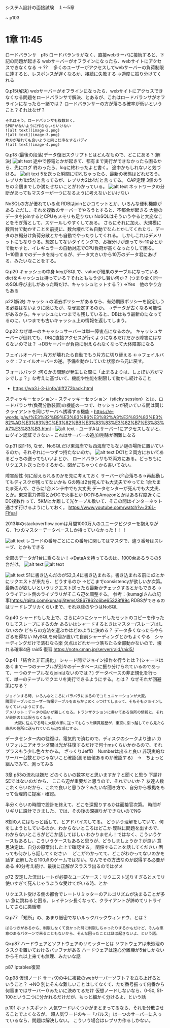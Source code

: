 システム設計の面接試験　１〜5章

~ p103

# 1章 11:45




ロードバランサ　p15
    ロードバランサがなく、直接webサーバに接続すると、下記の問題が起きる
        webサーバーがオフラインになったら、webサイトにアクセスできなくなる
            → ??　
        多くのユーザーがアクセスしてwebサーバーの負荷制限に達すると、レスポンスが遅くなるか、接続に失敗する
            →適度に振り分けてくれる

Q.p15(解決)
    webサーバーがオフラインになったら、webサイトにアクセスできなくなる問題をロードバランサで解決、とあるが、これはロードバランサがオフラインになったら一緒では？
    ロードバランサーの方が落ちる確率が低いということ？それはなぜ？

    それはそう。ロードバランサも複数おく。
    SPOFがないように作らないといけない
    ![alt text](image-2.png)
    ![alt text](image-3.png)
    片方が壊れても良いように同じ仕事をするバディ
    ![alt text](image-4.png)



Q.p18 (最後の段落)データ復旧スクリプトとはどんなもので、どこにある？(解決)
    ![alt text](image-5.png)
    途中で停電とかが起きて、都有まで実行ができなかったら困るから、先にログ
    終わったら、logに終わったよと書く。
    途中かもしれないと気づける。
    ![alt text](image-6.png)
    5を送った瞬間に切れちゃったら、最新の状態はどれだろう。レプリカ1は5だと言ってるが、レプリカ2は4だと言ってる。
    CAP定理
        3個のうちの２個までしか満たせないことがわかっている。
    ![alt text](image-7.png)
    ネットワークの分断があってもマスターが一つになるように考えないといけない


NoSQLの方が優れている点
    RDBはjoinとかコミットとか、いろんな便利機能がある
    ただし、それを複数のサーバーでやろうとすると、不都合が起きる
    大量のデータをjoinするとCPUもメモリも足りない
    NoSQLはそういうやると大変なことをそぎ落として、スケールしやすくしてある。
    さらにそれに加え、大規模に数百台で動かすことを前提に、数台壊れても自動でなんとかしてくれたり、データのお裾分け負荷分散とかも自動でやったりしてくれる。
    しかしこれはデメリットにもなりうる。想定してないタイミングで、お裾分けが走って
    5~10台とかで動かすと、イレギュラーの自動対応でCPU負荷が高くなったりして困る。
    1~10番までのデータを持ってるが、データ大きいから10万のデータ君にあげる、みたいなことをする。


Q.p20
キャッシュの中身
keyがSQLで、valueが結果のテーブルになっているdictをキャッシュは持っている？それとももう少し賢い何か？
(つまり全く同一のSQL呼び出しがあった時だけ、キャッシュヒットする？)
→Yes　他のやり方もある


p22(解決)
キャッシュの消去ポリシーがあるなら、有効期限ポリシーを設定しうる必要はないように感じたが、なぜ設定するのか。
→データが古くなる可能性があるから。キャッシュにいつまでも残していると、DBはもう最新のになってるのに、いつまでも古いキャッシュ上の情報を返してしまう。



Q.p22
なぜ単一のキャッシュサーバーは単一障害点になるのか。
キャッシュサーバーが倒れても、DBに直接アクセスが行くようになるだけだから障害にはならないのでは？
→DBサーバーが負荷に耐えられなくなって大体障害になる



フェイルオーバー:
    片方が壊れたら自動でもう片方に切り替える
    ←→フェイルバック
        : フェイルオーバーの逆。予備を動かしていた状態から元に戻す。

フォールバック
    :何らかの問題が発生した際に「止まるよりは、しょぼい方がマシでしょ？」な考えに基づいて、機能や性能を制限して動かし続けること

- https://wa3.i-3-i.info/diff272back.html



スティッキーセッション
    - スティッキーセッション（sticky session）とは、ロードバランサ(負荷分散装置)の機能の一つで、セッションが続いている間は同じクライアントを同じサーバへ誘導する機能
    - https://e-words.jp/w/%E3%82%B9%E3%83%86%E3%82%A3%E3%83%83%E3%82%AD%E3%83%BC%E3%82%BB%E3%83%83%E3%82%B7%E3%83%A7%E3%83%B3.html
    - ![alt text](image.png)
    - ユーザAはサーバー1にアクセスしないと、ログイン認証できない
    - これはサーバーの追加/削除が困難になる





Q.p31
図1-15, なぜ、NoSQLだけ東海岸でも西海岸でもない謎の場所に置いているのか。それぞれに一つずつ持たないのか。
![alt text](image-1.png)
DC1と２両方においてあるどっちの送ってもいいよとか、
ロードバランサも12両方にある。どっちもにリクエスト送ったりするから、図がごちゃつくから書いてない。

障害耐性
    何に耐えられるのかを先に考えておく
    サーバーが1台落ちる→再起動してもディスクが残ってないかも
    Gの時は2台死んでも大丈夫でやってた
    1台たまたま死んで、さらに1台メンテ中でも大丈夫
    データセンターが死んでも大丈夫、とか。東京電力停電とかDCで火事とか
    DC作るAmazonとかはある程度近くにDC複数作って、5KMとか離して光ケーブル敷いて、そこの間はインターネット通さず行けるようにしておく。
    https://www.youtube.com/watch?v=3t6L-FlfeaI


2013年のstackoverflow.comは月間1000万人のユニークビジターを抱えながら、1つのマスターデータベースしか持っていなかった！！！




![alt text](image-8.png)
レコードの番号ごとにこの番号に関してはマスタで、違う番号はスレーブ、とかもできる

全部のデータが1台に乗らない！→DataAを持ってるのは、1000台あるうちの5台だけ。
![alt text](image-9.png)
![alt text](image-10.png)


![alt text](image-11.png)
S1に書き込んだのがS2,3,4に書き込まれる。書き込まれる前にs2とかにリクエストが来たら、どうするのか
    →どこまでconsistencyが欲しいか次第。最新のが欲しいというリクエスト送ったら最新かチェックするとかもできる
    →クライアント側のライブラリがそこら辺を調整する。
        参考：(kumagiさんの記事)https://qiita.com/kumagi/items/3867862c6be65328f89c
RDBSができるのはリードレプリカくらいまで、それ以降のやつはNoSQL


Q.p40
    シャードもした上で、さらに4つにシャードしたセットのコピーを作ったりしてスレーブにするのか
    あるいはシャードするときはマスター/スレーブはしないのか
    どちらの方法を選ぶかはどのように決める？
    データ多くなったらやらざるを得ない
    MySQLを何個か置いて自前シャーディングとかもよくやる　シャーディングだけで済むなら楽
    欠点はどれか一つ落ちたら全部動かないので、壊れる確率4倍
    raid5 復習
        https://note.cman.jp/server/raid/raid5/


    
Q.p41
    「結合と非正規化」
    シャード間でジョイン操作を行うとは？(シャードはあくまで一つのテーブルが別々のデータベースに振り分けられているのであって、一つのテーブルならjoinはないのでは？)
    データベースの非正規化を行って、単一のテーブルでクエリを実行できるようにする。とは？
    なぜそれが回避策になる？

    ジョインする時、いろんなところにバラバラにあるのでコミュニケーションが大変。
    購買テーブルとユーザー情報テーブルをあらかじめくっつけてしまって、そもそもジョインしなくていいようにする。
    デメリット：データの扱いが難しくなる。トランザクションに書いてある住所の情報と、それが最新のとは限らなくなる。
        大阪に住んでる時に大阪の家に送ってもらった購買履歴が、東京に引っ越してから見たら東京の住所に送られていたら辺な感じする。



データセンター内の往復は、電気的で済むので、ディスクのシークより速い
カリフォルニアオランダ間は光が往復するだけで何十msくらいかかるので、それプラスもう少し色々かかる。
ざっくりJeffD　Numberは出ると良い
非現実的なサーバー台数とかじゃないこと確認(測る価値あるのか確認する)　→　ちょっと組んでみて、測ってみる



3章
p53の流れは嫌だ
どのくらいの数字だと思いますか？と聞くと思う
下請けSEではないのだから、
ここら辺が重要だと思うので、それでいいか？
友達人数これくらいだから、これで良いと思うか？みたいな聞き方で、自分から根拠をもって合理的に提案・確認。


半分くらいの時間で設計を終えて、どこを深掘りするかは面接官次第。
時間ギリギリに設計できました、では、その後の深掘りができないのでNG

8割の人にはもっと話して、とアドバイスしてる。
どういう理解をしていて、何をしようとしているのか、わからないところはどこか
曖昧に問題を出すので、わからないところがどこか話してほしい
わかりません！ではなく、こういうケースもあるし、こういうケースもあると思うが、どうしましょうか？が良い
意思決定は、自分の原案出した上で確認する。
関係することを話してください
困っても何かしら話してください
　どこがわかってて、どこがわかってないのかを話す
正解したら100点のゲームではない。なんでその方法なのか説得する必要がある
40分考え続け、最後に正解がスラスラ出るのではダメ


p72
安定した流出レートが必要なユーズケース：リクエスト送りすぎるとメモリ使いすぎて死んじゃうような受けてがいる時、とか


リクエスト受ける側の都合でレートリミッターのアルゴリズムが決まることが多い
急に跳ねると困る。レイテンシ長くなって、クライアントが諦めてリトライしてさらに悪循環



Q.p77
 「短所」の、あまり厳密でないルックバックウィンドウ、とは？

    ばらつきがあるから、制限しなくて良かった時に制限しちゃったりするかもだけど、そんな悪意のあるパターンで来ることもないから、そんな困ったことはほぼ起きないよ、という話。


Q>p87
    ハードウェアとソフトウェアのリミッターとは
    ソフトウェアは未処理のタスクを置いておけるバッファがある
    ハードウェアは遠心分離機が5台しかないからそれ以上来ても無理、みたいな話

p87 Iptables復習



Q.p98 仮想ノード
    サーバ0の中に複数のwebサーバーソフト？を立ち上げるということ？
    →NO
        別にそんな難しいことはしてなくて、ただ番号振って何番から何番まではサーバー０みたいに決めてるだけ
        仮想ノードしないなら、0-50, 51-100という二つに分かれるだけだが、もっと細かく分けるよ、という話

p.101
    ホットスポット
    人気ワードいくつかがまとまってるなら、それを分散させることでよくなるが、
    超人気ワードのキー「バルス」は一つのサーバーに入っているなら、問題は解決しない。
    こういう場合はレプリカ作るしかない。

    
    



